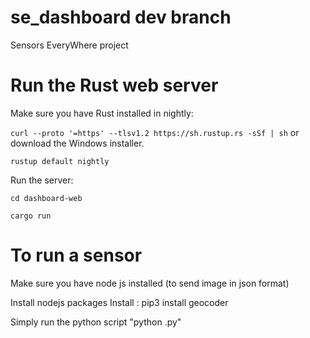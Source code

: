 # se_dashboard dev branch
Sensors EveryWhere project

# Run the Rust web server

Make sure you have Rust installed in nightly:

`curl --proto '=https' --tlsv1.2 https://sh.rustup.rs -sSf | sh` or download the Windows installer.

`rustup default nightly`

Run the server:

`cd dashboard-web`

`cargo run`

# To run a sensor 

Make sure you have node js installed (to send image in json format)

Install nodejs packages
Install : pip3 install geocoder

Simply run the python script "python <nameof the sensor>.py"

